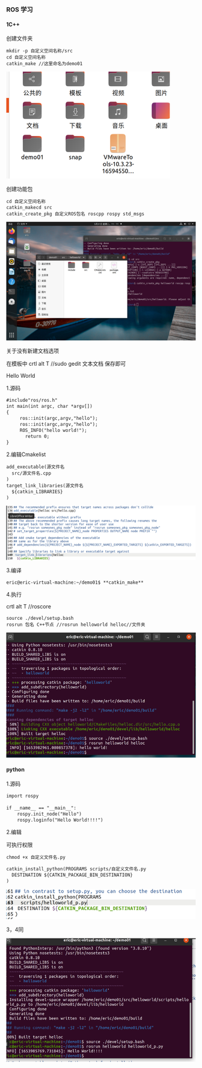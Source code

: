 ### ROS 学习

#### 1C++

创建文件夹

```
mkdir -p 自定义空间名称/src
cd 自定义空间名称
catkin_make //这里命名为demo01
```

![image-20220531100211108](https://raw.githubusercontent.com/Eircly/eric/main/image-20220531100211108.png)

创建功能包

```
cd 自定义空间名称
catkin_makecd src
catkin_create_pkg 自定义ROS包名 roscpp rospy std_msgs
```

![image-20220531111117318](https://raw.githubusercontent.com/Eircly/eric/main/image-20220531111117318.png)

关于没有新建文档选项

在模板中 crtl alt T  //sudo  gedit 文本文档 保存即可

 Hello World 

1.源码

```
#include"ros/ros.h"
int main(int argc, char *argv[])
{
	 ros::init(argc,argv,"hello");
	 ros::init(argc,argv,"hello");
	 ROS_INFO("hello world!");
	   return 0;
}
```

2.编辑Cmakelist

```shell
add_executable(源文件名
  src/源文件名.cpp
)
target_link_libraries(源文件名
  ${catkin_LIBRARIES}
)
```

![image-20220531155734343](https://raw.githubusercontent.com/Eircly/eric/main/image-20220531155734343.png)

3.编译 

```
eric@eric-virtual-machine:~/demo01$ **catkin_make**
```



4.执行

 crtl alt T //roscore

```shell
source ./devel/setup.bash
rosrun 包名 C++节点 //rosrun helloworld helloc//文件夹
```

![image-20220531154437204](https://raw.githubusercontent.com/Eircly/eric/main/image-20220531154437204.png)

#### python

1.源码

```
import rospy

if __name__ == "__main__":
    rospy.init_node("Hello")
    rospy.loginfo("Hello World!!!!")
```

2.编辑

可执行权限

```
chmod +x 自定义文件名.py
```



```
catkin_install_python(PROGRAMS scripts/自定义文件名.py
  DESTINATION ${CATKIN_PACKAGE_BIN_DESTINATION}
)
```

![image-20220531163147985](https://raw.githubusercontent.com/Eircly/eric/main/image-20220531163147985.png)

3，4同

![image-20220531163303385](https://raw.githubusercontent.com/Eircly/eric/main/image-20220531163303385.png)